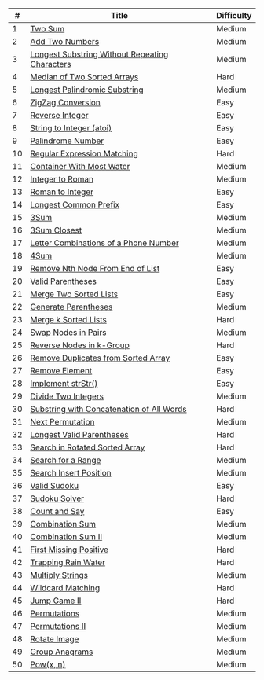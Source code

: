 \#  | Title | Difficulty
----- | ---- | ----
1 | [Two Sum](two-sum) | Medium
2 | [Add Two Numbers](add-two-numbers) | Medium
3 | [Longest Substring Without Repeating Characters](longest-substring-without-repeating-characters) | Medium
4 | [Median of Two Sorted Arrays](median-of-two-sorted-arrays) | Hard
5 | [Longest Palindromic Substring](longest-palindromic-substring) | Medium
6 | [ZigZag Conversion](zigzag-conversion) | Easy
7 | [Reverse Integer](reverse-integer) | Easy
8 | [String to Integer (atoi)](string-to-integer-atoi) | Easy
9 | [Palindrome Number](palindrome-number) | Easy
10 | [Regular Expression Matching](regular-expression-matching) | Hard
11 | [Container With Most Water](container-with-most-water) | Medium
12 | [Integer to Roman](integer-to-roman) | Medium
13 | [Roman to Integer](roman-to-integer) | Easy
14 | [Longest Common Prefix](longest-common-prefix) | Easy
15 | [3Sum](3sum) | Medium
16 | [3Sum Closest](3sum-closest) | Medium
17 | [Letter Combinations of a Phone Number](letter-combinations-of-a-phone-number) | Medium
18 | [4Sum](4sum) | Medium
19 | [Remove Nth Node From End of List](remove-nth-node-from-end-of-list) | Easy
20 | [Valid Parentheses](valid-parentheses) | Easy
21 | [Merge Two Sorted Lists](merge-two-sorted-lists) | Easy
22 | [Generate Parentheses](generate-parentheses) | Medium
23 | [Merge k Sorted Lists](merge-k-sorted-lists) | Hard
24 | [Swap Nodes in Pairs](swap-nodes-in-pairs) | Medium
25 | [Reverse Nodes in k-Group](reverse-nodes-in-k-group) | Hard
26 | [Remove Duplicates from Sorted Array](remove-duplicates-from-sorted-array) | Easy
27 | [Remove Element](remove-element) | Easy
28 | [Implement strStr()](implement-strstr) | Easy
29 | [Divide Two Integers](divide-two-integers) | Medium
30 | [Substring with Concatenation of All Words](substring-with-concatenation-of-all-words) | Hard
31 | [Next Permutation](next-permutation) | Medium
32 | [Longest Valid Parentheses](longest-valid-parentheses) | Hard
33 | [Search in Rotated Sorted Array](search-in-rotated-sorted-array) | Hard
34 | [Search for a Range](search-for-a-range) | Medium
35 | [Search Insert Position](search-insert-position) | Medium
36 | [Valid Sudoku](valid-sudoku) | Easy
37 | [Sudoku Solver](sudoku-solver) | Hard
38 | [Count and Say](count-and-say) | Easy
39 | [Combination Sum](combination-sum) | Medium
40 | [Combination Sum II](combination-sum-ii) | Medium
41 | [First Missing Positive](first-missing-positive) | Hard
42 | [Trapping Rain Water](trapping-rain-water) | Hard
43 | [Multiply Strings](multiply-strings) | Medium
44 | [Wildcard Matching](wildcard-matching) | Hard
45 | [Jump Game II](jump-game-ii) | Hard
46 | [Permutations](permutations) | Medium
47 | [Permutations II](permutations-ii) | Medium
48 | [Rotate Image](rotate-image) | Medium
49 | [Group Anagrams](group-anagrams) | Medium
50 | [Pow(x, n)](powx-n) | Medium
